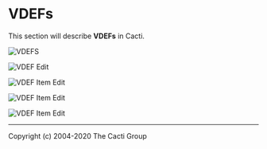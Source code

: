 # VDEFs

This section will describe **VDEFs** in Cacti.

![VDEFS](images/vdefs.png)

![VDEF Edit](images/vdefs-edit1.png)

![VDEF Item Edit](images/vdefs-edit2.png)

![VDEF Item Edit](images/vdefs-edit3.png)

![VDEF Item Edit](images/vdefs-edit4.png)

---
Copyright (c) 2004-2020 The Cacti Group
